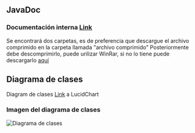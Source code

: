 [](https://cdn.discordapp.com/attachments/900248419916988426/903500505718857778/unknown.png)

## JavaDoc

### Documentación interna [Link](https://1drv.ms/u/s!AuGqWSiBjzZGiDW96HfPg7ygYlpV?e=yxGmjo)

Se encontrará dos carpetas, es de preferencia que descargue el archivo comprimido en la carpeta llamada "archivo comprimido"
Posteriormente debe descomprimirlo, puede urilizar WinRar, si no lo tiene puede descargarlo [aquí](https://www.winrar.es/descargas)
 

## Diagrama de clases

Diagram de clases [Link](https://lucid.app/lucidchart/dae37ab0-4271-4793-9b1b-ce3434e33ee4/edit?invitationId=inv_6b472a6d-287a-467d-ac06-c02440f90ff0&page=0_0#) a LucidChart

### Imagen del diagrama de clases

![Diagrama de clases](https://user-images.githubusercontent.com/82533768/139185322-7089df77-5244-4064-9280-849b6ae4eb19.png)
